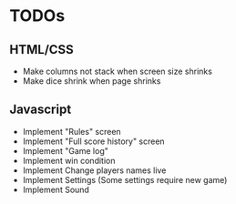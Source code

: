 # TODOs

## HTML/CSS

* Make columns not stack when screen size shrinks
* Make dice shrink when page shrinks

## Javascript

* Implement "Rules" screen
* Implement "Full score history" screen
* Implement "Game log"
* Implement win condition
* Implement Change players names live
* Implement Settings (Some settings require new game)
* Implement Sound

